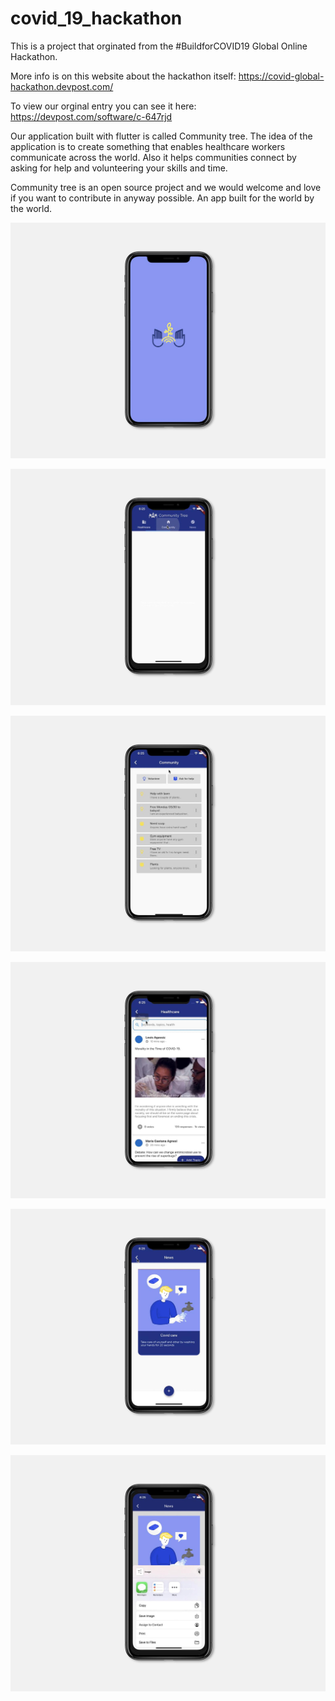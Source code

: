 # covid_19_hackathon

This is a project that orginated from the #BuildforCOVID19 Global Online Hackathon. 

More info is on this website about the hackathon itself: https://covid-global-hackathon.devpost.com/

To view our orginal entry you can see it here: https://devpost.com/software/c-647rjd

Our application built with flutter is called Community tree. The idea of the application is to create something that enables healthcare workers communicate across the world. Also it helps communities connect by asking for help and volunteering your skills and time.

Community tree is an open source project and we would welcome and love if you want to contribute in anyway possible. An app built for the world by the world. 

![](https://github.com/arizala13/covid_19_hackathon/blob/master/app-pictures/6.jpeg)

![](https://github.com/arizala13/covid_19_hackathon/blob/master/app-pictures/5.jpeg)

![](https://github.com/arizala13/covid_19_hackathon/blob/master/app-pictures/4.jpeg)

![](https://github.com/arizala13/covid_19_hackathon/blob/master/app-pictures/2.jpeg)

![](https://github.com/arizala13/covid_19_hackathon/blob/master/app-pictures/1.jpeg)

![](https://github.com/arizala13/covid_19_hackathon/blob/master/app-pictures/3.jpeg)
